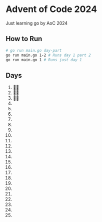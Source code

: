 # Advent of Code 2024

Just learning go by AoC 2024

## How to Run
```bash
# go run main.go day-part
go run main.go 1-2 # Runs day 1 part 2
go run main.go 1 # Runs just day 1
```

## Days

1. 🌟🌟
2. 🌟🌟
3. 🌟🌟
4.
5.
6.
7.
8.
9.
10.
11.
12.
13.
14.
15.
16.
17.
18.
19.
20.
21.
22.
23.
24.
25.
